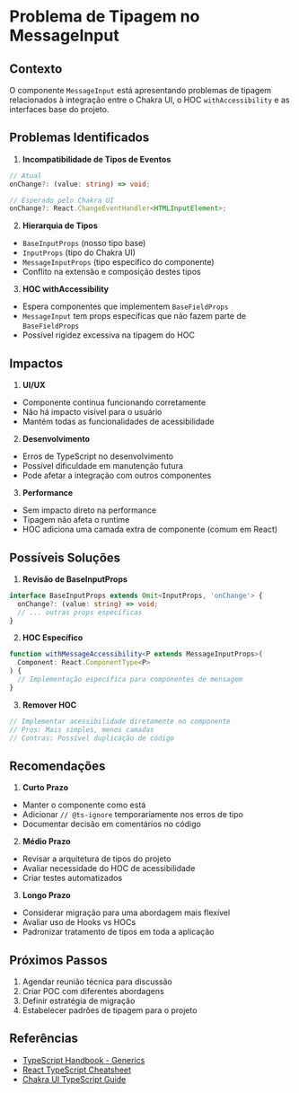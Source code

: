 # Problema de Tipagem no MessageInput

## Contexto

O componente `MessageInput` está apresentando problemas de tipagem relacionados à integração entre o Chakra UI, o HOC `withAccessibility` e as interfaces base do projeto.

## Problemas Identificados

1. **Incompatibilidade de Tipos de Eventos**
```typescript
// Atual
onChange?: (value: string) => void;

// Esperado pelo Chakra UI
onChange?: React.ChangeEventHandler<HTMLInputElement>;
```

2. **Hierarquia de Tipos**
- `BaseInputProps` (nosso tipo base)
- `InputProps` (tipo do Chakra UI)
- `MessageInputProps` (tipo específico do componente)
- Conflito na extensão e composição destes tipos

3. **HOC withAccessibility**
- Espera componentes que implementem `BaseFieldProps`
- `MessageInput` tem props específicas que não fazem parte de `BaseFieldProps`
- Possível rigidez excessiva na tipagem do HOC

## Impactos

1. **UI/UX**
- Componente continua funcionando corretamente
- Não há impacto visível para o usuário
- Mantém todas as funcionalidades de acessibilidade

2. **Desenvolvimento**
- Erros de TypeScript no desenvolvimento
- Possível dificuldade em manutenção futura
- Pode afetar a integração com outros componentes

3. **Performance**
- Sem impacto direto na performance
- Tipagem não afeta o runtime
- HOC adiciona uma camada extra de componente (comum em React)

## Possíveis Soluções

1. **Revisão de BaseInputProps**
```typescript
interface BaseInputProps extends Omit<InputProps, 'onChange'> {
  onChange?: (value: string) => void;
  // ... outras props específicas
}
```

2. **HOC Específico**
```typescript
function withMessageAccessibility<P extends MessageInputProps>(
  Component: React.ComponentType<P>
) {
  // Implementação específica para componentes de mensagem
}
```

3. **Remover HOC**
```typescript
// Implementar acessibilidade diretamente no componente
// Pros: Mais simples, menos camadas
// Contras: Possível duplicação de código
```

## Recomendações

1. **Curto Prazo**
- Manter o componente como está
- Adicionar `// @ts-ignore` temporariamente nos erros de tipo
- Documentar decisão em comentários no código

2. **Médio Prazo**
- Revisar a arquitetura de tipos do projeto
- Avaliar necessidade do HOC de acessibilidade
- Criar testes automatizados

3. **Longo Prazo**
- Considerar migração para uma abordagem mais flexível
- Avaliar uso de Hooks vs HOCs
- Padronizar tratamento de tipos em toda a aplicação

## Próximos Passos

1. Agendar reunião técnica para discussão
2. Criar POC com diferentes abordagens
3. Definir estratégia de migração
4. Estabelecer padrões de tipagem para o projeto

## Referências

- [TypeScript Handbook - Generics](https://www.typescriptlang.org/docs/handbook/2/generics.html)
- [React TypeScript Cheatsheet](https://react-typescript-cheatsheet.netlify.app/)
- [Chakra UI TypeScript Guide](https://chakra-ui.com/docs/styled-system/typescript) 